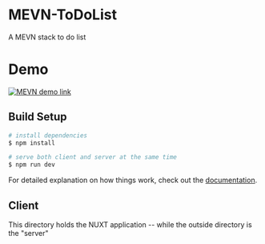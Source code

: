 # MEVN-ToDoList
A MEVN stack to do list


# Demo
[![MEVN demo link](https://tinyimg.io/i/SwLXQmX.jpg)](https://www.youtube.com/watch?v=NOMafMqZJqo)

## Build Setup

```bash
# install dependencies
$ npm install

# serve both client and server at the same time
$ npm run dev

```

For detailed explanation on how things work, check out the [documentation](https://nuxtjs.org).

## Client

This directory holds the NUXT application -- while the outside directory is the "server"
